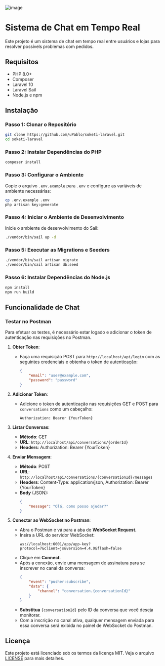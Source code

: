 ![image](https://github.com/user-attachments/assets/0b1a733d-ab02-4474-ab6c-ec893441e6fb)


# Sistema de Chat em Tempo Real

Este projeto é um sistema de chat em tempo real entre usuários e lojas para resolver possívels problemas com pedidos.

## Requisitos

-   PHP 8.0+
-   Composer
-   Laravel 10
-   Laravel Sail
-   Node.js e npm

## Instalação

### Passo 1: Clonar o Repositório

```bash
git clone https://github.com/uPablo/soketi-laravel.git
cd soketi-laravel
```

### Passo 2: Instalar Dependências do PHP

```bash
composer install
```

### Passo 3: Configurar o Ambiente

Copie o arquivo `.env.example` para `.env` e configure as variáveis de ambiente necessárias:

```bash
cp .env.example .env
php artisan key:generate
```

### Passo 4: Iniciar o Ambiente de Desenvolvimento

Inicie o ambiente de desenvolvimento do Sail:

```bash
./vendor/bin/sail up -d
```

### Passo 5: Executar as Migrations e Seeders

```bash
./vendor/bin/sail artisan migrate
./vendor/bin/sail artisan db:seed
```

### Passo 6: Instalar Dependências do Node.js

```bash
npm install
npm run build
```

## Funcionalidade de Chat

### Testar no Postman

Para efetuar os testes, é necessário estar logado e adicionar o token de autenticação nas requisições no Postman.

1. **Obter Token**:

    - Faça uma requisição POST para `http://localhost/api/login` com as seguintes credenciais e obtenha o token de autenticação:
        ```json
        {
            "email": "user@example.com",
            "password": "password"
        }
        ```

2. **Adicionar Token**:

    - Adicione o token de autenticação nas requisições GET e POST para `conversations` como um cabeçalho:
        ```http
        Authorization: Bearer {YourToken}
        ```

3. **Listar Conversas**:

    - **Método**: GET
    - **URL**: `http://localhost/api/conversations/{orderId}`
    - **Headers**: Authorization: Bearer {YourToken}

4. **Enviar Mensagem**:

    - **Método**: POST
    - **URL**: `http://localhost/api/conversations/{conversationId}/messages`
    - **Headers**: Content-Type: application/json, Authorization: Bearer {YourToken}
    - **Body** (JSON):
        ```json
        {
            "message": "Olá, como posso ajudar?"
        }
        ```

5. **Conectar ao WebSocket no Postman**:
    - Abra o Postman e vá para a aba de **WebSocket Request**.
    - Insira a URL do servidor WebSocket:
        ```
        ws://localhost:6001/app/app-key?protocol=7&client=js&version=4.4.0&flash=false
        ```
    - Clique em **Connect**.
    - Após a conexão, envie uma mensagem de assinatura para se inscrever no canal da conversa:
        ```json
        {
            "event": "pusher:subscribe",
            "data": {
                "channel": "conversation.{conversationId}"
            }
        }
        ```
    - **Substitua** `{conversationId}` pelo ID da conversa que você deseja monitorar.
    - Com a inscrição no canal ativa, qualquer mensagem enviada para essa conversa será exibida no painel de WebSocket do Postman.

## Licença

Este projeto está licenciado sob os termos da licença MIT. Veja o arquivo [LICENSE](LICENSE) para mais detalhes.
